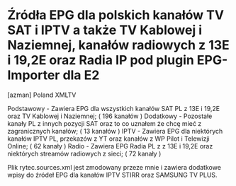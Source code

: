 # Źródła EPG dla polskich kanałów TV SAT i IPTV a także TV Kablowej i Naziemnej, kanałów radiowych z 13E i 19,2E oraz Radia IP pod plugin EPG-Importer dla E2

[azman] Poland XMLTV

Podstawowy - Zawiera EPG dla wszystkich kanałów SAT PL z 13E i 19,2E oraz TV Kablowej i Naziemnej; ( 196 kanałów )
Dodatkowy - Pozostałe kanały PL z innych pozycji SAT oraz to co uznałem że chcę mieć z zagranicznych kanałów; ( 13 kanałów )
IPTV - Zawiera EPG dla niektórych kanałów IPTV PL, przekazów z YT oraz kanałów z WP Pilot i Telewizji Online; ( 62 kanały )
Radio - Zawiera EPG Radia PL z z 13E i 19,2E oraz niektórych streamów radiowych z sieci; ( 72 kanały )


Plik rytec.sources.xml jest zmodowany przeze mnie i zawiera dodatkowe wpisy do źródeł EPG dla kanałów IPTV STIRR oraz SAMSUNG TV PLUS.
